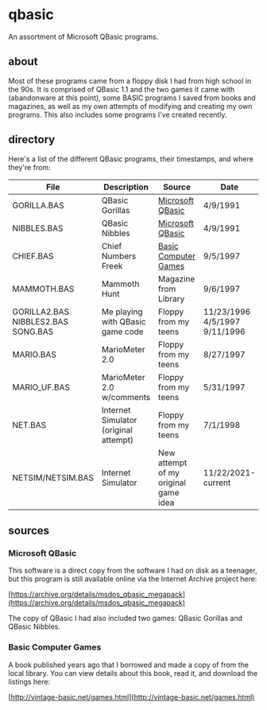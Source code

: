 # qbasic

An assortment of Microsoft QBasic programs.

## about

Most of these programs came from a floppy disk I had from high school in the 90s. It is comprised of QBasic 1.1 and the two games it came with (abandonware at this point), some BASIC programs I saved from books and magazines, as well as my own attempts of modifying and creating my own programs. This also includes some programs I've created recently.

## directory

Here's a list of the different QBasic programs, their timestamps, and where they're from:

| File | Description | Source | Date |
|------|-------------|--------|------|
| GORILLA.BAS | QBasic Gorillas | [Microsoft QBasic](#microsoft-qbasic) | 4/9/1991
| NIBBLES.BAS | QBasic Nibbles | [Microsoft QBasic](#microsoft-qbasic) | 4/9/1991
| CHIEF.BAS | Chief Numbers Freek | [Basic Computer Games](#basic-computer-games) | 9/5/1997
| MAMMOTH.BAS | Mammoth Hunt | Magazine from Library | 9/6/1997
| GORILLA2.BAS<br>NIBBLES2.BAS<br>SONG.BAS | Me playing with QBasic game code | Floppy from my teens | 11/23/1996<br>4/5/1997<br>9/11/1996
| MARIO.BAS | MarioMeter 2.0 | Floppy from my teens | 8/27/1997
| MARIO_UF.BAS | MarioMeter 2.0 w/comments | Floppy from my teens| 5/31/1997
| NET.BAS | Internet Simulator (original attempt) | Floppy from my teens | 7/1/1998
| NETSIM/NETSIM.BAS | Internet Simulator | New attempt of my original game idea | 11/22/2021-current

## sources

### Microsoft QBasic

This software is a direct copy from the software I had on disk as a teenager, but this program is still available online via the Internet Archive project here:

[https://archive.org/details/msdos_qbasic_megapack](https://archive.org/details/msdos_qbasic_megapack)

The copy of QBasic I had also included two games: QBasic Gorillas and QBasic Nibbles.

### Basic Computer Games

A book published years ago that I borrowed and made a copy of from the local library. You can view details about this book, read it, and download the listings here:

[http://vintage-basic.net/games.html](http://vintage-basic.net/games.html)
